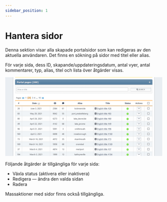 ```yaml
---
sidebar_position: 1
---
```


# Hantera sidor
Denna sektion visar alla skapade portalsidor som kan redigeras av den aktuella användaren. Det finns en sökning på sidor med titel eller alias.

För varje sida, dess ID, skapande/uppdateringsdatum, antal vyer, antal kommentarer, typ, alias, titel och lista över åtgärder visas.

![Hantera sidor](manage_pages.png)

Följande åtgärder är tillgängliga för varje sida:
* Växla status (aktivera eller inaktivera)
* Redigera — ändra den valda sidan
* Radera

Massaktioner med sidor finns också tillgängliga.